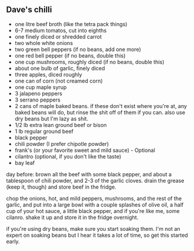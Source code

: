 ## Dave's chilli

- one litre beef broth (like the tetra pack things)
- 6-7 medium tomatos, cut into eighths
- one finely diced or shredded carrot
- two whole white onions
- two green bell peppers (if no beans, add one more)
- one red bell pepper (if no beans, double this)
- one cup mushrooms, roughly diced (if no beans, double this)
- about one bulb of garlic, finely diced
- three apples, diced roughly
- one can of corn (not creamed corn)
- one cup maple syrup
- 3 jalapeno peppers
- 3 serrano peppers
- 2 cans of maple baked beans. if these don't exist where you're at, any baked beans will do, but rinse the shit off of them if you can. also use dry beans but I'm lazy as shit.
- 1/2 lb extra lean ground beef or bison
- 1 lb regular ground beef
- black pepper
- chili powder (I prefer chipotle powder)
- frank's (or your favorite sweet and mild sauce) - Optional
- cilantro (optional, if you don't like the taste)
- bay leaf

day before: brown all the beef with some black pepper, and about a tablespoon of chili powder, and 2-3 of the garlic cloves. drain the grease (keep it, though) and store beef in the fridge.

chop the onions, hot, and mild peppers, mushrooms, and the rest of the garlic, and put into a large bowl with a couple splashes of olive oil, a half cup of your hot sauce, a little black pepper, and if you're like me, some cilanro. shake it up and store it in the fridge overnight.

if you're using dry beans, make sure you start soaking them. I'm not an expert on soaking beans but I hear it takes a lot of time, so get this started early.

